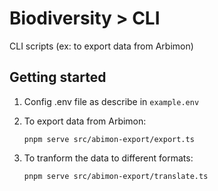 # Biodiversity > CLI

CLI scripts (ex: to export data from Arbimon)

## Getting started

1. Config .env file as describe in `example.env`

2. To export data from Arbimon:

   `pnpm serve src/abimon-export/export.ts`

3. To tranform the data to different formats:

   `pnpm serve src/abimon-export/translate.ts`
